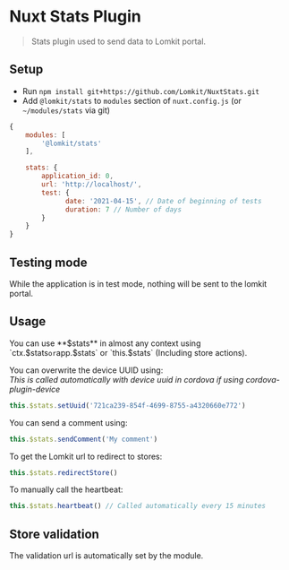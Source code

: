 # Nuxt Stats Plugin

> Stats plugin used to send data to Lomkit portal.

## Setup
- Run `npm install git+https://github.com/Lomkit/NuxtStats.git`
- Add `@lomkit/stats` to `modules` section of `nuxt.config.js` (or `~/modules/stats` via git)

```js
{
    modules: [
        '@lomkit/stats'
    ],

    stats: {
        application_id: 0,
        url: 'http://localhost/',
        test: {
              date: '2021-04-15', // Date of beginning of tests
              duration: 7 // Number of days
        }
    }
}
```

## Testing mode

While the application is in test mode, nothing will be sent to the lomkit portal.

## Usage
You can use **$stats** in almost any context using `ctx.$stats` or `app.$stats` or `this.$stats` (Including store actions).

You can overwrite the device UUID using:  
*This is called automatically with device uuid in cordova if using cordova-plugin-device*
```js
this.$stats.setUuid('721ca239-854f-4699-8755-a4320660e772')
```

You can send a comment using:
```js
this.$stats.sendComment('My comment')
```

To get the Lomkit url to redirect to stores:
```js
this.$stats.redirectStore()
```

To manually call the heartbeat:
```js
this.$stats.heartbeat() // Called automatically every 15 minutes
```

## Store validation

The validation url is automatically set by the module.
